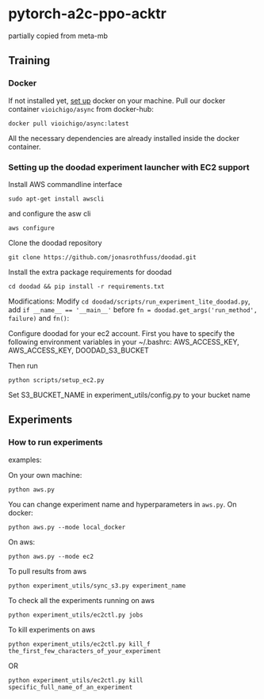 # pytorch-a2c-ppo-acktr
partially copied from meta-mb 
## Training
### Docker
If not installed yet, [set up](https://docs.docker.com/install/) docker on your machine.
Pull our docker container ``vioichigo/async`` from docker-hub:
```
docker pull vioichigo/async:latest
```
All the necessary dependencies are already installed inside the docker container.

### Setting up the doodad experiment launcher with EC2 support

Install AWS commandline interface

```
sudo apt-get install awscli
```

and configure the asw cli

```
aws configure
```

Clone the doodad repository 

```
git clone https://github.com/jonasrothfuss/doodad.git
```

Install the extra package requirements for doodad
```
cd doodad && pip install -r requirements.txt
```
Modifications: 
Modify ``cd doodad/scripts/run_experiment_lite_doodad.py``, add ``if __name__ == '__main__'`` before ``fn = doodad.get_args('run_method', failure)`` and ``fn()``:

Configure doodad for your ec2 account. First you have to specify the following environment variables in your ~/.bashrc: 
AWS_ACCESS_KEY, AWS_ACCESS_KEY, DOODAD_S3_BUCKET

Then run
```
python scripts/setup_ec2.py
```

Set S3_BUCKET_NAME in experiment_utils/config.py to your bucket name

## Experiments

### How to run experiments 
examples:

On your own machine:
```
python aws.py
```
You can change experiment name and hyperparameters in ``aws.py``. 
On docker:
```
python aws.py --mode local_docker
```
On aws:
```
python aws.py --mode ec2
```
To pull results from aws
```
python experiment_utils/sync_s3.py experiment_name
```
To check all the experiments running on aws
```
python experiment_utils/ec2ctl.py jobs
```
To kill experiments on aws
```
python experiment_utils/ec2ctl.py kill_f the_first_few_characters_of_your_experiment
```
OR
```
python experiment_utils/ec2ctl.py kill specific_full_name_of_an_experiment
```

